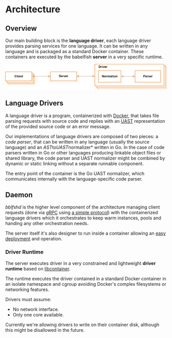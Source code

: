 
# Architecture

## Overview

Our main building block is the **language driver**, each language driver provides
parsing services for one language. It can be written in any language and is
packaged as a standard Docker container. These containers are executed by the
babelfish **server** in a very specific runtime.

![Architecture Overview](./images/architecture-overview.png)

## Language Drivers

A language driver is a program, containerized with [Docker](https://www.docker.com/get-docker), that takes file parsing
requests with source code and replies with an [UAST](./uast/specification.md)
representation of the provided source code or an error message.

Our implementations of language drivers are composed of two pieces: a *code parser*,
that can be written in any language (usually the source language) and an
*AST*to*UAST*normalizer* written in Go. In the case of code parsers written in Go or other
languages producing linkable object files or shared library, the code parser and
UAST normalizer might be combined by dynamic or static linking without a separate
runnable component.

The entry point of the container is the Go UAST normalizer, which communicates
internally with the language-specific code parser.

## Daemon

*bblfshd* is the higher level component of the architecture managing
client requests (done via [gRPC](http://www.grpc.io) using [a simple
protocol](user/server-protocol.md)) with the containerized language drivers which it
orchestrates to keep warm instances, pools and handing any other orchestration
needs.

The server itself it's also designer to run inside a container allowing an [easy
deployment](user/getting-started.html#running-with-docker-recommended)
and operation.

### Driver Runtime

The server executes driver in a very constrained and lightweight **driver
runtime** based on [libcontainer](https://github.com/opencontainers/runc/tree/master/libcontainer).

The runtime executes the driver contained in a standard Docker container in an
isolate namespace and cgroup avoiding Docker's complex filesystems or networking
features.

Drivers must assume:

* No network interface.
* Only one core available.

Currently we're allowing drivers to write on their container disk, although this
might be disallowed in the future.
